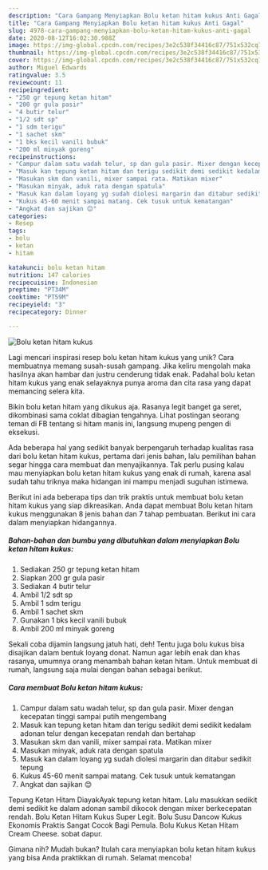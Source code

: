 ```yaml
---
description: "Cara Gampang Menyiapkan Bolu ketan hitam kukus Anti Gagal"
title: "Cara Gampang Menyiapkan Bolu ketan hitam kukus Anti Gagal"
slug: 4978-cara-gampang-menyiapkan-bolu-ketan-hitam-kukus-anti-gagal
date: 2020-08-12T16:02:30.988Z
image: https://img-global.cpcdn.com/recipes/3e2c538f34416c87/751x532cq70/bolu-ketan-hitam-kukus-foto-resep-utama.jpg
thumbnail: https://img-global.cpcdn.com/recipes/3e2c538f34416c87/751x532cq70/bolu-ketan-hitam-kukus-foto-resep-utama.jpg
cover: https://img-global.cpcdn.com/recipes/3e2c538f34416c87/751x532cq70/bolu-ketan-hitam-kukus-foto-resep-utama.jpg
author: Miguel Edwards
ratingvalue: 3.5
reviewcount: 11
recipeingredient:
- "250 gr tepung ketan hitam"
- "200 gr gula pasir"
- "4 butir telur"
- "1/2 sdt sp"
- "1 sdm terigu"
- "1 sachet skm"
- "1 bks kecil vanili bubuk"
- "200 ml minyak goreng"
recipeinstructions:
- "Campur dalam satu wadah telur, sp dan gula pasir. Mixer dengan kecepatan tinggi sampai putih mengembang"
- "Masuk kan tepung ketan hitam dan terigu sedikit demi sedikit kedalam adonan telur dengan kecepatan rendah dan bertahap"
- "Masukan skm dan vanili, mixer sampai rata. Matikan mixer"
- "Masukan minyak, aduk rata dengan spatula"
- "Masuk kan dalam loyang yg sudah diolesi margarin dan ditabur sedikit tepung"
- "Kukus 45-60 menit sampai matang. Cek tusuk untuk kematangan"
- "Angkat dan sajikan 😊"
categories:
- Resep
tags:
- bolu
- ketan
- hitam

katakunci: bolu ketan hitam 
nutrition: 147 calories
recipecuisine: Indonesian
preptime: "PT34M"
cooktime: "PT59M"
recipeyield: "3"
recipecategory: Dinner

---
```



![Bolu ketan hitam kukus](https://img-global.cpcdn.com/recipes/3e2c538f34416c87/751x532cq70/bolu-ketan-hitam-kukus-foto-resep-utama.jpg)

Lagi mencari inspirasi resep bolu ketan hitam kukus yang unik? Cara membuatnya memang susah-susah gampang. Jika keliru mengolah maka hasilnya akan hambar dan justru cenderung tidak enak. Padahal bolu ketan hitam kukus yang enak selayaknya punya aroma dan cita rasa yang dapat memancing selera kita.

Bikin bolu ketan hitam yang dikukus aja. Rasanya legit banget ga seret, dikombinasi sama coklat dibagian tengahnya. Lihat postingan seorang teman di FB tentang si hitam manis ini, langsung mupeng pengen di eksekusi.

Ada beberapa hal yang sedikit banyak berpengaruh terhadap kualitas rasa dari bolu ketan hitam kukus, pertama dari jenis bahan, lalu pemilihan bahan segar hingga cara membuat dan menyajikannya. Tak perlu pusing kalau mau menyiapkan bolu ketan hitam kukus yang enak di rumah, karena asal sudah tahu triknya maka hidangan ini mampu menjadi suguhan istimewa.


Berikut ini ada beberapa tips dan trik praktis untuk membuat bolu ketan hitam kukus yang siap dikreasikan. Anda dapat membuat Bolu ketan hitam kukus menggunakan 8 jenis bahan dan 7 tahap pembuatan. Berikut ini cara dalam menyiapkan hidangannya.

<!--inarticleads1-->

##### Bahan-bahan dan bumbu yang dibutuhkan dalam menyiapkan Bolu ketan hitam kukus:

1. Sediakan 250 gr tepung ketan hitam
1. Siapkan 200 gr gula pasir
1. Sediakan 4 butir telur
1. Ambil 1/2 sdt sp
1. Ambil 1 sdm terigu
1. Ambil 1 sachet skm
1. Gunakan 1 bks kecil vanili bubuk
1. Ambil 200 ml minyak goreng


Sekali coba dijamin langsung jatuh hati, deh! Tentu juga bolu kukus bisa disajikan dalam bentuk loyang donat. Namun agar lebih enak dan khas rasanya, umumnya orang menambah bahan ketan hitam. Untuk membuat di rumah, langsung saja mulai dengan bahan sebagai berikut. 

<!--inarticleads2-->

##### Cara membuat Bolu ketan hitam kukus:

1. Campur dalam satu wadah telur, sp dan gula pasir. Mixer dengan kecepatan tinggi sampai putih mengembang
1. Masuk kan tepung ketan hitam dan terigu sedikit demi sedikit kedalam adonan telur dengan kecepatan rendah dan bertahap
1. Masukan skm dan vanili, mixer sampai rata. Matikan mixer
1. Masukan minyak, aduk rata dengan spatula
1. Masuk kan dalam loyang yg sudah diolesi margarin dan ditabur sedikit tepung
1. Kukus 45-60 menit sampai matang. Cek tusuk untuk kematangan
1. Angkat dan sajikan 😊


Tepung Ketan Hitam DiayakAyak tepung ketan hitam. Lalu masukkan sedikit demi sedikit ke dalam adonan sambil dikocok dengan mixer berkecepatan rendah. Bolu Ketan Hitam Kukus Super Legit. Bolu Susu Dancow Kukus Ekonomis Praktis Sangat Cocok Bagi Pemula. Bolu Kukus Ketan Hitam Cream Cheese. sobat dapur. 

Gimana nih? Mudah bukan? Itulah cara menyiapkan bolu ketan hitam kukus yang bisa Anda praktikkan di rumah. Selamat mencoba!
